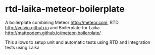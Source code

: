 rtd-laika-meteor-boilerplate
==========================

A boilerplate combining Meteor http://meteor.com, RTD http://volvio.github.io and Boilerplate for Laika http://matteodem.github.io/meteor-boilerplate/

This allows to setup unit and automatic tests using RTD and integration tests using Laika



